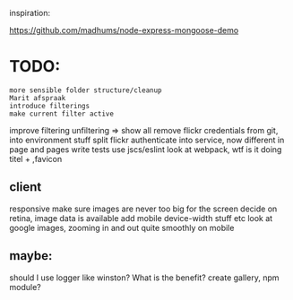 inspiration:

https://github.com/madhums/node-express-mongoose-demo


# TODO:

    more sensible folder structure/cleanup
    Marit afspraak
    introduce filterings
    make current filter active
improve filtering 
unfiltering => show all
remove flickr credentials from git, into environment stuff
split flickr authenticate into service, now different in page and pages
write tests
use jscs/eslint
look at webpack, wtf is it doing
titel + ,favicon


## client
responsive
make sure images are never too big for the screen
decide on retina, image data is available
add mobile device-width stuff etc
look at google images, zooming in and out quite smoothly on mobile


## maybe:
should I use logger like winston? What is the benefit?
create gallery, npm module?


